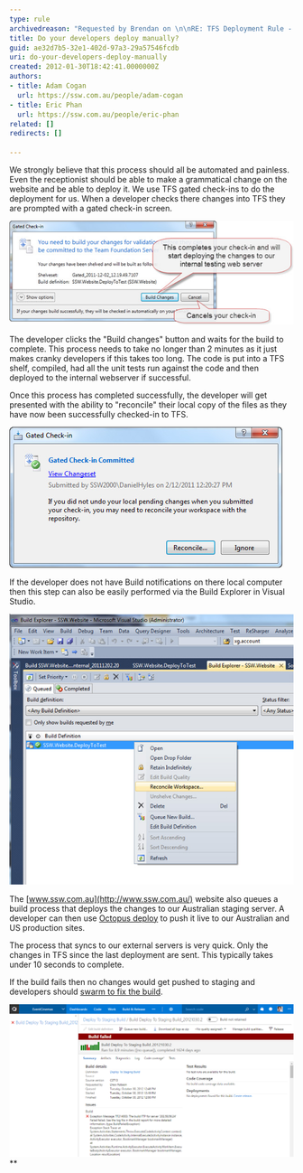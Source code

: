 ```yaml
---
type: rule
archivedreason: "Requested by Brendan on \n\nRE: TFS Deployment Rule - Does anyone follow this rule"
title: Do your developers deploy manually?
guid: ae32d7b5-32e1-402d-97a3-29a57546fcdb
uri: do-your-developers-deploy-manually
created: 2012-01-30T18:42:41.0000000Z
authors:
- title: Adam Cogan
  url: https://ssw.com.au/people/adam-cogan
- title: Eric Phan
  url: https://ssw.com.au/people/eric-phan
related: []
redirects: []

---
```


We strongly believe that this process should all be automated and painless. Even the receptionist should be able to make a grammatical change on the website and be able to deploy it.
We use TFS gated check-ins to do the deployment for us. When a developer checks there changes into TFS they are prompted with a gated check-in screen.

!["Build" screen](deployment1.jpg)

The developer clicks the "Build changes" button and waits for the build to complete. This process needs to take no longer than 2 minutes as it just makes cranky developers if this takes too long.
The code is put into a TFS shelf, compiled, had all the unit tests run against the code and then deployed to the internal webserver if successful.

Once this process has completed successfully, the developer will get presented with the ability to "reconcile" their local copy of the files as they have now been successfully checked-in to TFS.

![Click on the "Reconcile" button to update your local files](deployment2.jpg)

If the developer does not have Build notifications on there local computer then this step can also be easily performed via the Build Explorer in Visual Studio.

![Right click on your last successful build and choose "Reconcile Workspace"](deployment3.jpg)

The [www.ssw.com.au](http://www.ssw.com.au/) website also queues a build process that deploys the changes to our Australian staging server. A developer can then use [Octopus deploy](/_layouts/15/FIXUPREDIRECT.ASPX?WebId=3dfc0e07-e23a-4cbb-aac2-e778b71166a2&TermSetId=07da3ddf-0924-4cd2-a6d4-a4809ae20160&TermId=580a6735-c102-48c2-bf22-91ff3cc9ead5) to push it live to our Australian and US production sites.

The process that syncs to our external servers is very quick. Only the changes in TFS since the last deployment are sent. This typically takes under 10 seconds to complete.

If the build fails then no changes would get pushed to staging and developers should [swarm to fix the build](/_layouts/15/FIXUPREDIRECT.ASPX?WebId=3dfc0e07-e23a-4cbb-aac2-e778b71166a2&TermSetId=07da3ddf-0924-4cd2-a6d4-a4809ae20160&TermId=aea8bbdc-6efd-413a-b988-1c348dd77eb4).


![See the build failing and who requested it](2017-04-11_10-13-08.png)
** 


<!--endintro-->
